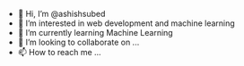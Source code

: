 - 👋 Hi, I’m @ashishsubed
- 👀 I’m interested in web development and machine learning
- 🌱 I’m currently learning Machine Learning
- 💞️ I’m looking to collaborate on ...
- 📫 How to reach me ...

<!---
ashishsubed/ashishsubed is a ✨ special ✨ repository because its `README.md` (this file) appears on your GitHub profile.
You can click the Preview link to take a look at your changes.
--->
